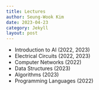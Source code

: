```yaml
---
title: Lectures
author: Seung-Wook Kim
date: 2023-04-23
category: Jekyll
layout: post
---
```


* Introduction to AI (2022, 2023)
* Electrical Circuits (2022, 2023)
* Computer Networks (2022)
* Data Structures (2023)
* Algorithms (2023)
* Programming Languages (2022)
